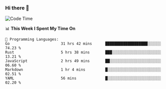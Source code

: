 ### Hi there 👋

<!--
**CrazyCollin/crazycollin** is a ✨ _special_ ✨ repository because its `README.md` (this file) appears on your GitHub profile.

Here are some ideas to get you started:

- 🔭 I’m currently working on ...
- 🌱 I’m currently learning ...
- 👯 I’m looking to collaborate on ...
- 🤔 I’m looking for help with ...
- 💬 Ask me about ...
- 📫 How to reach me: ...
- 😄 Pronouns: ...
- ⚡ Fun fact: ...
-->

<!--START_SECTION:waka-->
![Code Time](http://img.shields.io/badge/Code%20Time-886%20hrs%2052%20mins-blue)

📊 **This Week I Spent My Time On** 

```text
💬 Programming Languages: 
Go                       31 hrs 42 mins      ███████████████████░░░░░░   74.23 % 
Rust                     5 hrs 38 mins       ███░░░░░░░░░░░░░░░░░░░░░░   13.21 % 
JavaScript               2 hrs 49 mins       ██░░░░░░░░░░░░░░░░░░░░░░░   06.60 % 
Markdown                 1 hr 4 mins         █░░░░░░░░░░░░░░░░░░░░░░░░   02.51 % 
YAML                     56 mins             █░░░░░░░░░░░░░░░░░░░░░░░░   02.20 % 
```


<!--END_SECTION:waka-->
